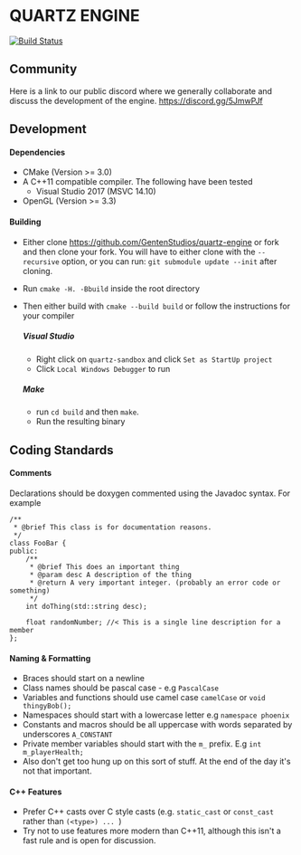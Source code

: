 # QUARTZ ENGINE
[![Build Status](https://travis-ci.org/GentenStudios/quartz-engine.svg?branch=develop)](https://travis-ci.org/GentenStudios/quartz-engine)

## Community

Here is a link to our public discord where we generally collaborate and discuss the development of the engine.
https://discord.gg/5JmwPJf

## Development

#### Dependencies

- CMake (Version >= 3.0)
- A C++11 compatible compiler. The following have been tested
  - Visual Studio 2017 (MSVC 14.10)
- OpenGL (Version >= 3.3)

#### Building

- Either clone https://github.com/GentenStudios/quartz-engine or fork and then clone your fork. You will have to either clone with the
``--recursive`` option, or you can run: ``git submodule update --init`` after cloning.

- Run `cmake -H. -Bbuild` inside the root directory

- Then either build with `cmake --build build` or follow the instructions for your compiler

  ##### Visual Studio

  - Right click on `quartz-sandbox` and click `Set as StartUp project`
  - Click `Local Windows Debugger` to run

  ##### Make

  - run `cd build` and then `make`.
  - Run the resulting binary



## Coding Standards

#### Comments

Declarations should be doxygen commented using the Javadoc syntax. For example

```
/**
 * @brief This class is for documentation reasons. 
 */
class FooBar {
public:
	/**
	 * @brief This does an important thing
	 * @param desc A description of the thing
	 * @return A very important integer. (probably an error code or something)
	 */
  	int doThing(std::string desc);
  	
  	float randomNumber; //< This is a single line description for a member
};
```

#### Naming & Formatting

- Braces should start on a newline
- Class names should be pascal case - e.g `PascalCase`
- Variables and functions should use camel case `camelCase` or `void thingyBob();`
- Namespaces should start with a lowercase letter e.g `namespace phoenix`
- Constants and macros should be all uppercase with words separated by underscores `A_CONSTANT` 
- Private member variables should start with the `m_` prefix. E.g `int m_playerHealth;`
- Also don't get too hung up on this sort of stuff. At the end of the day it's not that important.

#### C++ Features

- Prefer C++ casts over C style casts (e.g. `static_cast` or `const_cast` rather than `(<type>) ... `)
- Try not to use features more modern than C++11, although this isn't a fast rule and is open for discussion.
